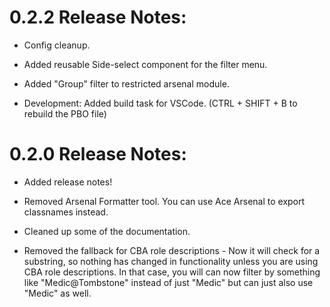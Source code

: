 # 0.2.2 Release Notes:

- Config cleanup.

- Added reusable Side-select component for the filter menu.

- Added "Group" filter to restricted arsenal module.

- Development: Added build task for VSCode. (CTRL + SHIFT + B to rebuild the PBO file)

# 0.2.0 Release Notes:

- Added release notes!

- Removed Arsenal Formatter tool. You can use Ace Arsenal to export classnames instead.

- Cleaned up some of the documentation.

- Removed the fallback for CBA role descriptions - Now it will check for a substring, so nothing has changed in functionality unless you are using CBA role descriptions.
In that case, you will can now filter by something like "Medic@Tombstone" instead of just "Medic" but can just also use "Medic" as well.

